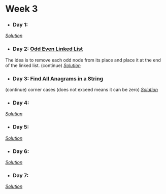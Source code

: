 # Week 3

* ### Day 1: []()

[*Solution*]()

* ### Day 2: [Odd Even Linked List](https://leetcode.com/explore/featured/card/may-leetcoding-challenge/536/week-3-may-15th-may-21st/3331/)
The idea is to remove each odd node from its place and place it at the end of the linked list. (continue)
[*Solution*](odd_even_linked_list.c++)

* ### Day 3: [Find All Anagrams in a String](https://leetcode.com/explore/featured/card/may-leetcoding-challenge/536/week-3-may-15th-may-21st/3332/)
(continue) corner cases (does not exceed means it can be zero)
[*Solution*](find_all_anagrams_in_a_string.c++)

* ### Day 4: []()

[*Solution*]()

* ### Day 5: []()

[*Solution*]()

* ### Day 6: []()

[*Solution*]()

* ### Day 7: []()

[*Solution*]()
